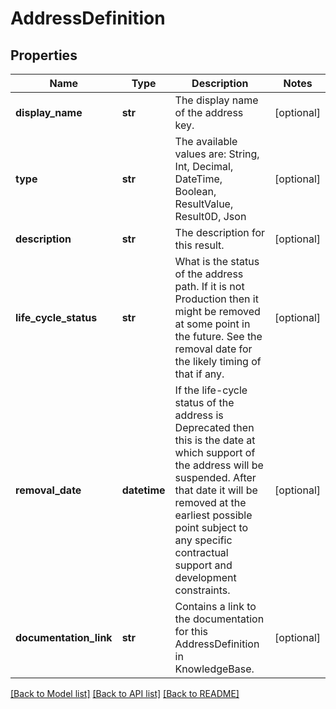 # AddressDefinition


## Properties
Name | Type | Description | Notes
------------ | ------------- | ------------- | -------------
**display_name** | **str** | The display name of the address key. | [optional] 
**type** | **str** | The available values are: String, Int, Decimal, DateTime, Boolean, ResultValue, Result0D, Json | [optional] 
**description** | **str** | The description for this result. | [optional] 
**life_cycle_status** | **str** | What is the status of the address path. If it is not Production then it might be removed at some point in the future.  See the removal date for the likely timing of that if any. | [optional] 
**removal_date** | **datetime** | If the life-cycle status of the address is Deprecated then this is the date at which support of the address will be suspended.  After that date it will be removed at the earliest possible point subject to any specific contractual support and development constraints. | [optional] 
**documentation_link** | **str** | Contains a link to the documentation for this AddressDefinition in KnowledgeBase. | [optional] 

[[Back to Model list]](../README.md#documentation-for-models) [[Back to API list]](../README.md#documentation-for-api-endpoints) [[Back to README]](../README.md)



